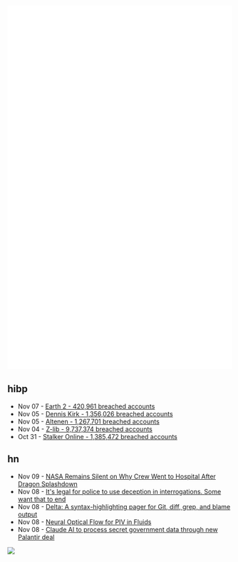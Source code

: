 ![Metrics](https://raw.githubusercontent.com/phixion/phixion/master/metrics.svg)

## hibp

<!--
for https://github.com/phixion/phixion/blob/main/.github/workflows/feeds.yml
-->
<!--START_SECTION:haveibeenpwnd-->
- Nov 07 - [Earth 2 - 420,961 breached accounts](https://haveibeenpwned.com/PwnedWebsites#Earth2)
- Nov 05 - [Dennis Kirk - 1,356,026 breached accounts](https://haveibeenpwned.com/PwnedWebsites#DennisKirk)
- Nov 05 - [Altenen - 1,267,701 breached accounts](https://haveibeenpwned.com/PwnedWebsites#Altenen)
- Nov 04 - [Z-lib - 9,737,374 breached accounts](https://haveibeenpwned.com/PwnedWebsites#ZLib)
- Oct 31 - [Stalker Online - 1,385,472 breached accounts](https://haveibeenpwned.com/PwnedWebsites#StalkerOnline)
<!--END_SECTION:haveibeenpwnd-->

## hn

<!--
for https://github.com/phixion/phixion/blob/main/.github/workflows/feeds.yml
-->
<!--START_SECTION:hn-->
- Nov 09 - [NASA Remains Silent on Why Crew Went to Hospital After Dragon Splashdown](https://gizmodo.com/nasa-remains-stubbornly-silent-on-dragon-splashdown-that-sent-crew-to-hospital-2000522187)
- Nov 08 - [It's legal for police to use deception in interrogations. Some want that to end](https://text.npr.org/nx-s1-4974964)
- Nov 08 - [Delta: A syntax-highlighting pager for Git, diff, grep, and blame output](https://github.com/dandavison/delta)
- Nov 08 - [Neural Optical Flow for PIV in Fluids](https://synthical.com/article/Article-at-Synthical-56a49fbb-6842-45bb-aac1-97cd23711f72)
- Nov 08 - [Claude AI to process secret government data through new Palantir deal](https://arstechnica.com/ai/2024/11/safe-ai-champ-anthropic-teams-up-with-defense-giant-palantir-in-new-deal/)
<!--END_SECTION:hn-->

<!--
for https://yhype.me
-->
![](https://hit.yhype.me/github/profile?user_id=13013670)
